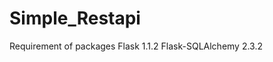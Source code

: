 # Simple_Restapi
Requirement of packages
Flask                    1.1.2
Flask-SQLAlchemy         2.3.2

